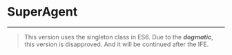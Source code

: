 # SuperAgent
******
> This version uses the singleton class in ES6.
Due to the ***dogmatic***, this version is disapproved.
And it will be continued after the IFE.
